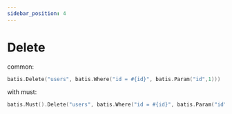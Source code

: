 ```yaml
---
sidebar_position: 4
---
```


# Delete

common:

```go
batis.Delete("users", batis.Where("id = #{id}", batis.Param("id",1)))
```

with must:
```go
batis.Must().Delete("users", batis.Where("id = #{id}", batis.Param("id",1)))
```
